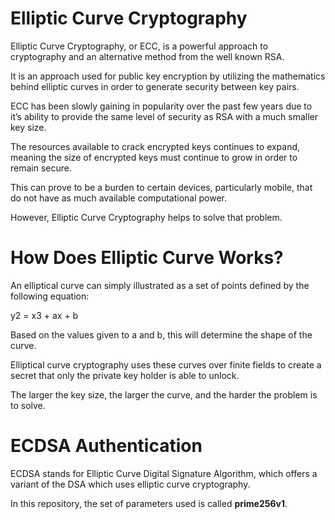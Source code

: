# Elliptic Curve Cryptography
Elliptic Curve Cryptography, or ECC, is a powerful approach to cryptography and an alternative method from the well known RSA.

It is an approach used for public key encryption by utilizing the mathematics behind elliptic curves in order to generate security between key pairs.

ECC has been slowly gaining in popularity over the past few years due to it’s ability to provide the same level of security as RSA with a much smaller key size.

The resources available to crack encrypted keys continues to expand, meaning the size of encrypted keys must continue to grow in order to remain secure.

This can prove to be a burden to certain devices, particularly mobile, that do not have as much available computational power.

However, Elliptic Curve Cryptography helps to solve that problem.



# How Does Elliptic Curve Works?
An elliptical curve can simply illustrated as a set of points defined by the following equation:

y2 = x3 + ax + b

Based on the values given to a and b, this will determine the shape of the curve.

Elliptical curve cryptography uses these curves over finite fields to create a secret that only the private key holder is able to unlock.

The larger the key size, the larger the curve, and the harder the problem is to solve.


# ECDSA Authentication
ECDSA stands for Elliptic Curve Digital Signature Algorithm, which offers a variant of the DSA which uses elliptic curve cryptography.

In this repository, the set of parameters used is called **prime256v1**.
